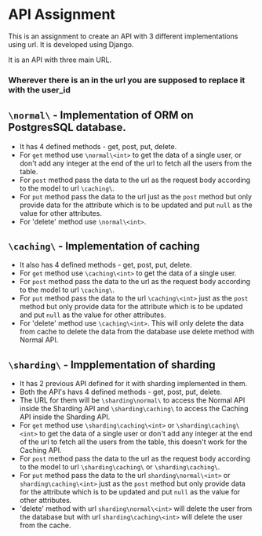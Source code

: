 # API Assignment

This is an assignment to create an API with 3 different implementations using url. It is developed using Django.

It is an API with three main URL.

### Wherever there is an <int> in the url you are supposed to replace it with the user_id

## `\normal\` - Implementation of ORM on PostgresSQL database. 
- It has 4 defined methods - get, post, put, delete.
- For `get` method use `\normal\<int>` to get the data of a single user, or don't add any integer at the end of the url to fetch all the users from the table.
- For `post` method pass the data to the url as the request body according to the model to url `\caching\`.
- For `put` method pass the data to the url just as the `post` method but only provide data for the attribute which is to be updated and put `null` as the value for other attributes.
- For 'delete' method use `\normal\<int>`.

## `\caching\` - Implementation of caching
- It also has 4 defined methods - get, post, put, delete.
- For `get` method use `\caching\<int>` to get the data of a single user.
- For `post` method pass the data to the url as the request body according to the model to url `\caching\`.
- For `put` method pass the data to the url `\caching\<int>` just as the `post` method but only provide data for the attribute which is to be updated and put `null` as the value for other attributes.
- For 'delete' method use `\caching\<int>`. This will only delete the data from cache to delete the data from the database use delete method with Normal API.

## `\sharding\` - Impplementation of sharding
- It has 2 previous API defined for it with sharding implemented in them.
- Both the API's havs 4 defined methods - get, post, put, delete.
- The URL for them will be `\sharding\normal\` to access the Normal API inside the Sharding API and `\sharding\caching\` to access the Caching API inside the Sharding API.
- For `get` method use `\sharding\caching\<int>` or `\sharding\caching\<int>` to get the data of a single user or don't add any integer at the end of the url to fetch all the users from the table, this doesn't work for the Caching API.
- For `post` method pass the data to the url as the request body according to the model to url `\sharding\caching\` or `\sharding\caching\`.
- For `put` method pass the data to the url `sharding\normal\<int>` or `sharding\caching\<int>` just as the `post` method but only provide data for the attribute which is to be updated and put `null` as the value for other attributes.
- 'delete' method with url `sharding\normal\<int>` will delete the user from the database but with url `sharding\caching\<int>` will delete the user from the cache.
